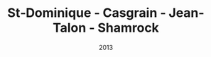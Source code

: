 ---
title: St‐Dominique ‐ Casgrain ‐ Jean-Talon ‐ Shamrock
date: '2013'
type: ruelle_verte
district: 'Rosemont'
position: { lng: -73.6166468446299, lat: 45.535230929809046 }
---